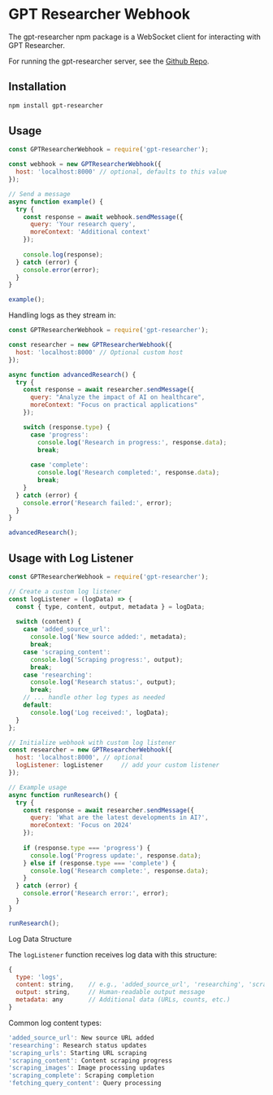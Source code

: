 # GPT Researcher Webhook

The gpt-researcher npm package is a WebSocket client for interacting with GPT Researcher.

For running the gpt-researcher server, see the [Github Repo](https://github.com/assafelovic/gpt-researcher).

## Installation

```bash
npm install gpt-researcher
```

## Usage

```javascript
const GPTResearcherWebhook = require('gpt-researcher');

const webhook = new GPTResearcherWebhook({
  host: 'localhost:8000' // optional, defaults to this value
});

// Send a message
async function example() {
  try {
    const response = await webhook.sendMessage({
      query: 'Your research query',
      moreContext: 'Additional context'
    });
    
    console.log(response);
  } catch (error) {
    console.error(error);
  }
}

example();
```

Handling logs as they stream in:

```javascript
const GPTResearcherWebhook = require('gpt-researcher');

const researcher = new GPTResearcherWebhook({
  host: 'localhost:8000' // Optional custom host
});

async function advancedResearch() {
  try {
    const response = await researcher.sendMessage({
      query: "Analyze the impact of AI on healthcare",
      moreContext: "Focus on practical applications"
    });

    switch (response.type) {
      case 'progress':
        console.log('Research in progress:', response.data);
        break;
        
      case 'complete':
        console.log('Research completed:', response.data);
        break;
    }
  } catch (error) {
    console.error('Research failed:', error);
  }
}

advancedResearch();
```

## Usage with Log Listener

```javascript
const GPTResearcherWebhook = require('gpt-researcher');

// Create a custom log listener
const logListener = (logData) => {
  const { type, content, output, metadata } = logData;
  
  switch (content) {
    case 'added_source_url':
      console.log('New source added:', metadata);
      break;
    case 'scraping_content':
      console.log('Scraping progress:', output);
      break;
    case 'researching':
      console.log('Research status:', output);
      break;
    // ... handle other log types as needed
    default:
      console.log('Log received:', logData);
  }
};

// Initialize webhook with custom log listener
const researcher = new GPTResearcherWebhook({
  host: 'localhost:8000', // optional
  logListener: logListener     // add your custom listener
});

// Example usage
async function runResearch() {
  try {
    const response = await researcher.sendMessage({
      query: 'What are the latest developments in AI?',
      moreContext: 'Focus on 2024'
    });
    
    if (response.type === 'progress') {
      console.log('Progress update:', response.data);
    } else if (response.type === 'complete') {
      console.log('Research complete:', response.data);
    }
  } catch (error) {
    console.error('Research error:', error);
  }
}

runResearch();
```


Log Data Structure

The `logListener` function receives log data with this structure:

```javascript
{
  type: 'logs',
  content: string,    // e.g., 'added_source_url', 'researching', 'scraping_content'
  output: string,     // Human-readable output message
  metadata: any       // Additional data (URLs, counts, etc.)
}
```

Common log content types:

```javascript
'added_source_url': New source URL added
'researching': Research status updates
'scraping_urls': Starting URL scraping
'scraping_content': Content scraping progress
'scraping_images': Image processing updates
'scraping_complete': Scraping completion
'fetching_query_content': Query processing
```